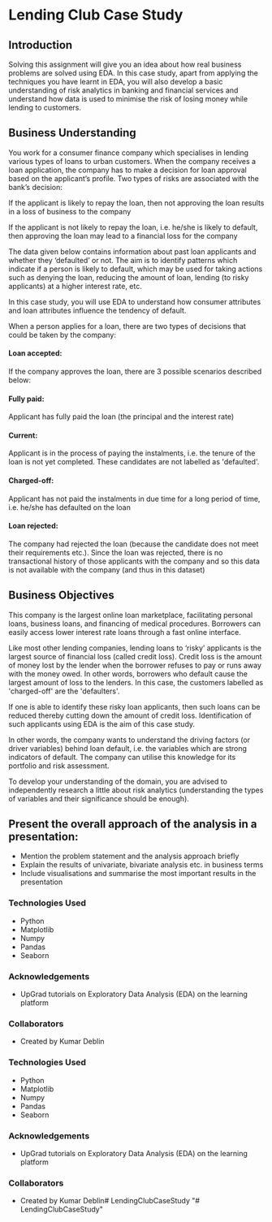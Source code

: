 # Lending Club Case Study


## Introduction 
Solving this assignment will give you an idea about how real business problems are solved using EDA. In this case study, apart from applying the techniques you have learnt in EDA, you will also develop a basic understanding of risk analytics in banking and financial services and understand how data is used to minimise the risk of losing money while lending to customers.

## Business Understanding 

You work for a consumer finance company which specialises in lending various types of loans to urban customers. When the company receives a loan application, the company has to make a decision for loan approval based on the applicant’s profile. Two types of risks are associated with the bank’s decision:

If the applicant is likely to repay the loan, then not approving the loan results in a loss of business to the company

If the applicant is not likely to repay the loan, i.e. he/she is likely to default, then approving the loan may lead to a financial loss for the company

The data given below contains information about past loan applicants and whether they ‘defaulted’ or not. The aim is to identify patterns which indicate if a person is likely to default, which may be used for taking actions such as denying the loan, reducing the amount of loan, lending (to risky applicants) at a higher interest rate, etc.

In this case study, you will use EDA to understand how consumer attributes and loan attributes influence the tendency of default.

When a person applies for a loan, there are two types of decisions that could be taken by the company:

#### Loan accepted: 
If the company approves the loan, there are 3 possible scenarios described below:

#### Fully paid: 
Applicant has fully paid the loan (the principal and the interest rate)

#### Current: 
Applicant is in the process of paying the instalments, i.e. the tenure of the loan is not yet completed. These candidates are not labelled as 'defaulted'.

#### Charged-off: 
Applicant has not paid the instalments in due time for a long period of time, i.e. he/she has defaulted on the loan 

#### Loan rejected:
The company had rejected the loan (because the candidate does not meet their requirements etc.). Since the loan was rejected, there is no transactional history of those applicants with the company and so this data is not available with the company (and thus in this dataset)

## Business Objectives
This company is the largest online loan marketplace, facilitating personal loans, business loans, and financing of medical procedures. Borrowers can easily access lower interest rate loans through a fast online interface. 

 

Like most other lending companies, lending loans to ‘risky’ applicants is the largest source of financial loss (called credit loss). Credit loss is the amount of money lost by the lender when the borrower refuses to pay or runs away with the money owed. In other words, borrowers who default cause the largest amount of loss to the lenders. In this case, the customers labelled as 'charged-off' are the 'defaulters'. 

 

If one is able to identify these risky loan applicants, then such loans can be reduced thereby cutting down the amount of credit loss. Identification of such applicants using EDA is the aim of this case study.

 

In other words, the company wants to understand the driving factors (or driver variables) behind loan default, i.e. the variables which are strong indicators of default.  The company can utilise this knowledge for its portfolio and risk assessment. 


To develop your understanding of the domain, you are advised to independently research a little about risk analytics (understanding the types of variables and their significance should be enough).

## Present the overall approach of the analysis in a presentation: 
* Mention the problem statement and the analysis approach briefly 
* Explain the results of univariate, bivariate analysis etc. in business terms
* Include visualisations and summarise the most important results in the presentation

### Technologies Used

* Python 
* Matplotlib
* Numpy
* Pandas
* Seaborn

### Acknowledgements

* UpGrad tutorials on Exploratory Data Analysis (EDA) on the learning platform

### Collaborators

* Created by Kumar Deblin

### Technologies Used

* Python 
* Matplotlib
* Numpy
* Pandas
* Seaborn

### Acknowledgements

* UpGrad tutorials on Exploratory Data Analysis (EDA) on the learning platform

### Collaborators

* Created by Kumar Deblin#   L e n d i n g C l u b C a s e S t u d y 
 
 "# LendingClubCaseStudy" 
